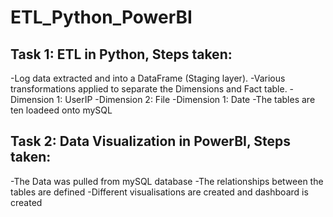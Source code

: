 # ETL_Python_PowerBI

## Task 1: ETL in Python, Steps taken:

-Log data extracted and into a DataFrame (Staging layer).
-Various transformations applied to separate the Dimensions and Fact table.
-Dimension 1: UserIP
-Dimension 2: File
-Dimension 1: Date
-The tables are ten loadeed onto mySQL

## Task 2: Data Visualization in PowerBI, Steps taken:

-The Data was pulled from mySQL database
-The relationships between the tables are defined
-Different visualisations are created and dashboard is created
